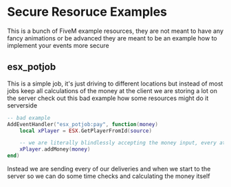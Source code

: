 # Secure Resoruce Examples

This is a bunch of FiveM example resources, they are not meant to have any fancy animations or be advanced they are meant to be an example how to implement your events more secure

## esx_potjob

This is a simple job, it's just driving to different locations but instead of most jobs keep all calculations of the money at the client we are storing a lot on the server check out this bad example how some resources might do it serverside

```lua
-- bad example
AddEventHandler("esx_potjob:pay", function(money)
    local xPlayer = ESX.GetPlayerFromId(source)

    -- we are literally blindlessly accepting the money input, every attacker could trigger this event with any amount
    xPlayer.addMoney(money)
end)
```

Instead we are sending every of our deliveries and when we start to the server so we can do some time checks and calculating the money itself